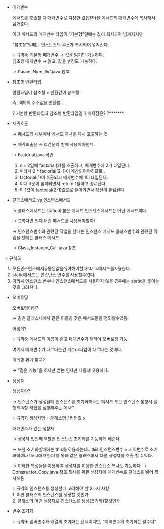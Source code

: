 - 매개변수
    
    메서드를 호출할 때 매개변수로 지정한 값(인자)을 메서드의 매개변수에 복사해서 넘겨준다.
    
    이떄 메서드의 매개변수 타입이 “기본형”일떄는 값이 복사되어 넘겨지지만
    
    “참조형”일때는 인스턴스의 주소가 복사되어 넘겨진다.
    
  
    💡 규칙4: 기본형 매개변수 → 값을 읽기만 가능하다.   
              침조형 매개변수 → 읽고, 값을 변경도 가능하다.
    
    
    → Param_Nom_Ref.java 참조
    
- 참조형 반환타입
    
    반환타입이 참조형 = 반환값이 참조형
    
    즉, 객체의 주소값을 반환함..
    
    ? 기본형 반환타입과 참조형 반환타입일때 차이점은? ?*******
    
- 재귀호출
    
    → 메서드의 내부에서 메서드 자신을 다시 호출하는 것
    
    → 재귀호출은 꼭 조건문과 함께 사용해야한다.
    
    → Factorial.java 확인
    
    1. n = 2일때 factorial(2)를 호출하고, 매개변수에 2가 대입된다.
    2. 따라서 2 * factorial(2-1)이 계산되어야하므로..
    3. factorial(1)이 호출되고 매개변수에 1이 대입된다.
    4. 이때 if문이 참이되면서 return 1을하고 종료된다.
    5. 이 1값이 factorial(2-1)값으로 들어가면서 계산이 완료된다.
- 클래스메서드 vs 인스턴스메서드
    
    → 클래스메서드는 static이 붙은 메서드 인스턴스메서드는 아닌 메서드이다.
    
    → 그렇다면 언제 어떤 메서드를 사용해야할까?
    
    → 인스턴스변수와 관련된 작업을 할때는 인스턴스 메서드
      클래스변수와 관련된 작업을 할때는 클래스 메서드
    
    → Class_Instance_Call.java 참조
    


💡 규칙5:                             
1. 모든인스턴스에서공통된값을유지해야할때static메서드를사용한다.
2. static메서드는 인스턴스 변수를 사용할수없다.                                  
3. 따라서 인스턴스 변수나 인스턴스메서드를 사용하지 않을 경우에는 static을 붙이는 것을 고려한다.


- 오버로딩
    
    오버로딩이란?
    
    → 같은 클래스내에서 같은 이름을 갖은 메서드들을 정의할수있음
    
    어떻게?
    

    💡 규칙6: 메서드의 이름이 같고 매개변수가 달라야 오버로딩 가능
    
  
    
    여기서 매개변수가 다르다는건 개수or타입이 다르다는 것이다.
    
    이러면 뭐가 좋지?
    
    → “같은 기능”을 하지만 받는 인자만 다를떄 유용하다.
    
- 생성자
    
    생성자란?
    
    → 인스턴스가 생성될때 인스턴스를 초기화해주는 메서드
      또는 인스턴스 생성시 실행되야할 작업을 실행해주는 메서드
    

    💡 규칙7: 생성자명 = 클래스명 / 리턴값 x
    
    
    매개변수가 있는 생성자
    
    → 생성자 첫번째 역할인 인스턴스 초기화를 가능하게 해준다.
    
    → 또한 초기화할때에는 this를 이용하는데..
      this.인스턴스변수 = 지역변수로 초기화하거나
      this(매개변수)를 통해 같은 클래스에서 다른 생성자를 호출 할 수있다.
    
    → 이러한 특성들을 이용하여 생성자를 이용한 인스턴스 복사도 가능하다.
        → Constructor_Copy.java 참조
           복사를 위한 생성자에 매개변수로 클래스를 넣어 복사해줌
    

    💡 규칙8: 인스턴스를 생성할때 고려해야 할 2가지 사항    
              1. 어떤 클래스의 인스턴스를 생성할 것인가                                               
              2. 클래스의 어떤 생성자로 인스턴스를 생성(초기화)할것인가
    

    
- 변수 초기화
    
    💡 규칙9: 맴버변수와 배열의 초기화는 선택이지만, “지역변수의 초기화는 필수다”
    
 
